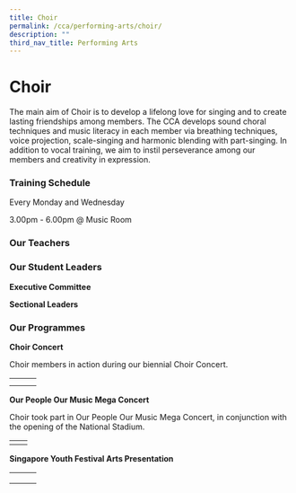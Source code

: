 ```yaml
---
title: Choir
permalink: /cca/performing-arts/choir/
description: ""
third_nav_title: Performing Arts
---
```

# Choir

The main aim of Choir is to develop a lifelong love for singing and to create lasting friendships among members. The CCA develops sound choral techniques and music literacy in each member via breathing techniques, voice projection, scale-singing and harmonic blending with part-singing. In addition to vocal training, we aim to instil perseverance among our members and creativity in expression.

### Training Schedule  

Every Monday and Wednesday

3.00pm - 6.00pm @ Music Room

### Our Teachers



### Our Student Leaders

**Executive Committee**


**Sectional Leaders**



### Our Programmes

**Choir Concert**

Choir members in action during our biennial Choir Concert.

|   |   |   |
|:---:|:---:|:---:|
|   |   |   |
|   |   |   |

**Our People Our Music Mega Concert**

Choir took part in Our People Our Music Mega Concert, in conjunction with the opening of the National Stadium.

|   |   | 
|:---:|:---:|
|   |   |  



**Singapore Youth Festival Arts Presentation**


|   |   |   |
|:---:|:---:|:---:|
|   |   |   |
|   |   |   |
|   |   |   |